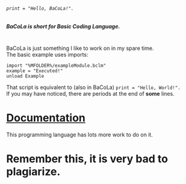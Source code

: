 ###### ```print = "Hello, BaCoLa!".```
##### BaCoLa is short for **Ba**sic **Co**ding **La**nguage.
\
BaCoLa is just something I like to work on in my spare time.\
The basic example uses imports:
```print = "Example Script executing!"
import "%MFOLDER%/exampleModule.bclm"
example = "Executed!"
unload Example
```
That script is equivalent to (also in BaCoLa)
```print = "Hello, World!".```\
If you may have noticed, there are periods at the end of **some** lines.
# [**Documentation**](documentation.md)

This programming language has lots more work to do on it.


# Remember this, it is **very** bad to plagiarize.